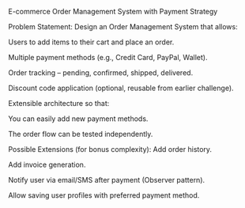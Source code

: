 E-commerce Order Management System with Payment Strategy

 Problem Statement:
Design an Order Management System that allows:

Users to add items to their cart and place an order.

Multiple payment methods (e.g., Credit Card, PayPal, Wallet).

Order tracking – pending, confirmed, shipped, delivered.

Discount code application (optional, reusable from earlier challenge).

Extensible architecture so that:

You can easily add new payment methods.

The order flow can be tested independently.


Possible Extensions (for bonus complexity):
Add order history.

Add invoice generation.

Notify user via email/SMS after payment (Observer pattern).

Allow saving user profiles with preferred payment method.